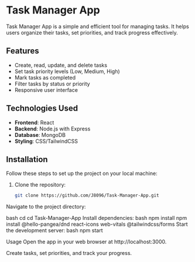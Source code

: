 # Task Manager App

Task Manager App is a simple and efficient tool for managing tasks. It helps users organize their tasks, set priorities, and track progress effectively.

## Features

- Create, read, update, and delete tasks
- Set task priority levels (Low, Medium, High)
- Mark tasks as completed
- Filter tasks by status or priority
- Responsive user interface

## Technologies Used

- **Frontend**: React
- **Backend**: Node.js with Express
- **Database**: MongoDB
- **Styling**: CSS/TailwindCSS

## Installation

Follow these steps to set up the project on your local machine:

1. Clone the repository:
   ```bash
   git clone https://github.com/J8096/Task-Manager-App.git
Navigate to the project directory:

bash cd 
cd Task-Manager-App
Install dependencies:
bash
npm install
npm install @hello-pangea/dnd react-icons web-vitals @tailwindcss/forms
Start the development server:
bash
npm start

Usage
Open the app in your web browser at http://localhost:3000.

Create tasks, set priorities, and track your progress.
